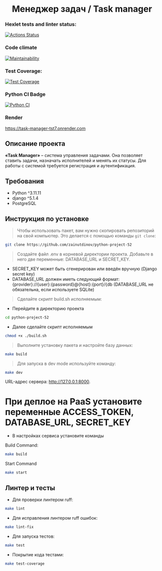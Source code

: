 <div align="center">
<h1>Менеджер задач / Task manager</h1>
</div>

### Hexlet tests and linter status:
[![Actions Status](https://github.com/zainutdinov/python-project-52/actions/workflows/hexlet-check.yml/badge.svg)](https://github.com/zainutdinov/python-project-52/actions)

### Code climate
[![Maintainability](https://api.codeclimate.com/v1/badges/716ca67008ef14b45bf1/maintainability)](https://codeclimate.com/github/zainutdinov/python-project-52/maintainability)

### Test Coverage:
[![Test Coverage](https://api.codeclimate.com/v1/badges/716ca67008ef14b45bf1/test_coverage)](https://codeclimate.com/github/zainutdinov/python-project-52/test_coverage)

### Python CI Badge
[![Python CI](https://github.com/zainutdinov/python-project-52/actions/workflows/pyci.yml/badge.svg)](https://github.com/zainutdinov/python-project-52/actions/workflows/pyci.yml)

### Render
https://task-manager-tst7.onrender.com


## Описание проекта

**«Task Manager»** – система управления задачами. Она позволяет ставить задачи, назначать исполнителей и менять их статусы. Для работы с системой требуется регистрация и аутентификация.

## Требования

- Python ^3.11.11
- django ^5.1.4
- PostgreSQL

## Инструкция по установке

> Чтобы использовать пакет, вам нужно скопировать репозиторий на свой компьютер. Это делается с помощью команды ``git clone``:

```bash
git clone https://github.com/zainutdinov/python-project-52
```

> Создайте файл .env в корневой директории проекта. Добавьте в него две переменные: DATABASE_URL и SECRET_KEY.

- SECRET_KEY может быть сгенерирован или введён вручную (Django secret key)
- DATABASE_URL должен иметь следующий формат: {provider}://{user}:{password}@{host}:{port}/{db (DATABASE_URL не обязательна, если используете SQLite)

> Сделайте скрипт build.sh исполняемым:

- Перейдите в директорию проекта
```bash
cd python-project-52
```

- Далее сделайте скрипт исполняемым
```bash
chmod +x ./build.sh
```

> Выполните установку пакета и настройте базу данных:

```bash
make build
```

> Для запуска в dev mode используйте команду:
```bash
make dev
```
URL-адрес сервера: http://127.0.0.1:8000.

# При деплое на PaaS установите переменные ACCESS_TOKEN, DATABASE_URL, SECRET_KEY

- В настройках сервиса установите команды

Build Command:
```bash
make build
```

Start Command
```bash
make start
```

## Линтер и тесты

- Для проверки линтером ruff:
```bash
make lint
```

- Для исправления линтером ruff ошибок:
```bash
make lint-fix
```

- Для запуска тестов:
```bash
make test
```

- Покрытие кода тестами:
```bash
make test-coverage
```